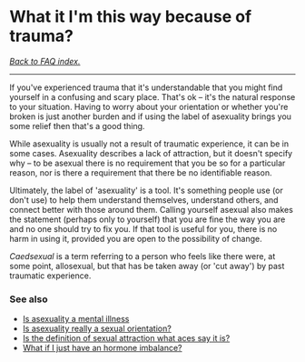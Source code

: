 # What it I'm this way because of trauma?

[*Back to FAQ index.*](https://github.com/MissTeapot/LGBT-Wikis/blob/main/github_wiki/asexuality/faq.md)

---

If you've experienced trauma that it's understandable that you might find yourself in a confusing and scary place. That's ok – it's the natural response to your situation. Having to worry about your orientation or whether you're broken is just another burden and if using the label of asexuality brings you some relief then that's a good thing.

While asexuality is usually not a result of traumatic experience, it can be in some cases. Asexuality describes a lack of attraction, but it doesn't specify why – to be asexual there is no requirement that you be so for a particular reason, nor is there a requirement that there be no identifiable reason.

Ultimately, the label of 'asexuality' is a tool. It's something people use (or don't use) to help them understand themselves, understand others, and connect better with those around them. Calling yourself asexual also makes the statement (perhaps only to yourself) that you are fine the way you are and no one should try to fix you. If that tool is useful for you, there is no harm in using it, provided you are open to the possibility of change.

*Caedsexual* is a term referring to a person who feels like there were, at some point, allosexual, but that has be taken away (or 'cut away') by past traumatic experience.

### See also

* [Is asexuality a mental illness](https://github.com/MissTeapot/LGBT-Wikis/blob/main/github_wiki/asexuality/faq/is_asexuality_a_mental_illness.md)
* [Is asexuality really a sexual orientation?](https://github.com/MissTeapot/LGBT-Wikis/blob/main/github_wiki/asexuality/faq/is_asexuality_an_orientation.md)
* [Is the definition of sexual attraction what aces say it is?](https://github.com/MissTeapot/LGBT-Wikis/blob/main/github_wiki/asexuality/faq/is_that_what_sexual_attraction_is.md)
* [What if I just have an hormone imbalance?](https://github.com/MissTeapot/LGBT-Wikis/blob/main/github_wiki/asexuality/faq/is_it_a_hormone_imbalance.md)